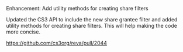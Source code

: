 Enhancement: Add utility methods for creating share filters

Updated the CS3 API to include the new share grantee filter and added utility methods for creating share filters. This will help making the code more concise.

https://github.com/cs3org/reva/pull/2044
